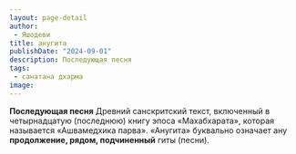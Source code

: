```yaml
---
layout: page-detail
author:
 - Яшодеви
title: анугита
publishDate: "2024-09-01"
description: Последующая песня
tags:
 - санатана дхарма
image: 
---
```


__Последующая песня__
Древний санскритский текст, включенный в четырнадцатую (последнюю) книгу эпоса «Махабхарата», которая называется «Ашвамедхика парва». «Анугита» буквально означает ану __продолжение, рядом, подчиненный__ гиты (песни).

